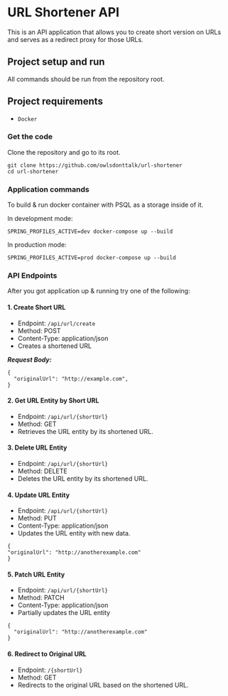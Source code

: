 # URL Shortener API
This is an API application that allows you to create short version on URLs and serves as a redirect proxy
for those URLs.  

## Project setup and run
All commands should be run from the repository root.

## Project requirements
- `Docker`

### Get the code
Clone the repository and go to its root.

```
git clone https://github.com/owlsdonttalk/url-shortener
cd url-shortener
```


### Application commands
To build & run docker container with PSQL as a storage inside of it.

In development mode: 
```
SPRING_PROFILES_ACTIVE=dev docker-compose up --build
```

In production mode: 
```
SPRING_PROFILES_ACTIVE=prod docker-compose up --build
```

### API Endpoints
After you got application up & running try one of the following:

#### 1. Create Short URL

- Endpoint: ```/api/url/create```
- Method: POST
- Content-Type: application/json
- Creates a shortened URL

***Request Body:***
```
{
  "originalUrl": "http://example.com",
}
```
#### 2. Get URL Entity by Short URL

- Endpoint: ```/api/url/{shortUrl}```
- Method: GET
- Retrieves the URL entity by its shortened URL.

#### 3. Delete URL Entity
- Endpoint: ```/api/url/{shortUrl}```
- Method: DELETE
- Deletes the URL entity by its shortened URL.

#### 4. Update URL Entity
- Endpoint: ```/api/url/{shortUrl}```
- Method: PUT
- Content-Type: application/json
- Updates the URL entity with new data.
```
{
"originalUrl": "http://anotherexample.com"
}
```

#### 5. Patch URL Entity
- Endpoint: ```/api/url/{shortUrl}```
- Method: PATCH
- Content-Type: application/json
- Partially updates the URL entity
```
{ 
  "originalUrl": "http://anotherexample.com"
}
```

#### 6. Redirect to Original URL
- Endpoint: ```/{shortUrl}```
- Method: GET
- Redirects to the original URL based on the shortened URL.